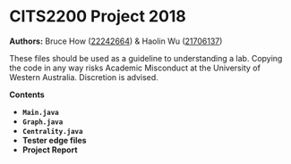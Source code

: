 # CITS2200 Project 2018
<b>Authors:</b> Bruce How ([22242664](https://github.com/Brucehow4/)) & Haolin Wu ([21706137](https://github.com/haolinwu97))

These files should be used as a guideline to understanding a lab. Copying the code in any way risks Academic Misconduct at the University of Western Australia. Discretion is advised.

<b>Contents<b>
  
  - `Main.java`
  - `Graph.java`
  - `Centrality.java`
  - Tester edge files
  - Project Report
